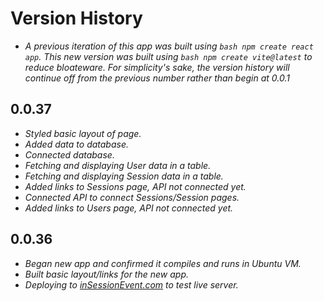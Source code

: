 # Version History

- _A previous iteration of this app was built using `bash npm create react app`. This new version was built using `bash npm create vite@latest` to reduce bloateware. For simplicity's sake, the version history will continue off from the previous number rather than begin at 0.0.1_

## 0.0.37

- _Styled basic layout of page._
- _Added data to database._
- _Connected database._
- _Fetching and displaying User data in a table._
- _Fetching and displaying Session data in a table._
- _Added links to Sessions page, API not connected yet._
- _Connected API to connect Sessions/Session pages._
- _Added links to Users page, API not connected yet._

## 0.0.36

- _Began new app and confirmed it compiles and runs in Ubuntu VM._
- _Built basic layout/links for the new app._
- _Deploying to [inSessionEvent.com](https://inSessionEvent.com) to test live server._
